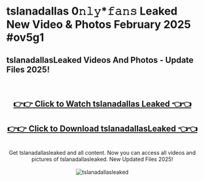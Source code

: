 # tslanadallas 0𝚗𝚕𝚢*𝚏𝚊𝚗𝚜 Leaked New Video & Photos February 2025 #ov5g1

<h2>tslanadallasLeaked Videos And Photos - Update Files 2025!</h2>
<br>
<div align="center">
<h2><a href="https://mediaupload.pro?title=tslanadallas&ref=11F" rel="nofollow">👉👉 Click to Watch tslanadallas Leaked 👈👈</a></h2>
<h2><a href="https://mediaupload.pro?title=tslanadallas&ref=11F" rel="nofollow">👉👉 Click to Download tslanadallasLeaked 👈👈</a></h2>
<br>
Get tslanadallasleaked and all content. Now you can access all videos and pictures of tslanadallasleaked. New Updated Files 2025!
<br>
<br>
<a href="https://mediaupload.pro?title=tslanadallas&ref=11F" rel="nofollow" data-target="animated-image.originalLink"><img src="https://i.ibb.co/Gkj2r4b/banner.png" alt="tslanadallasleaked" style="max-width: 100%; display: inline-block;" data-target="animated-image.originalImage"></a>
</div>
<br>

